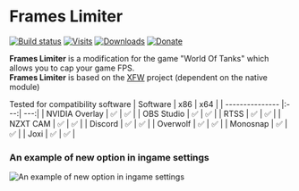 # Frames Limiter

[![Build status](https://ci.appveyor.com/api/projects/status/0b2ptbcp9724qjew?svg=true)](https://ci.appveyor.com/project/poliroid/frames-limiter-i0g6r)
[![Visits](https://gitlab.poliroid.me/api/badge/frames-limiter/visits)](https://gitlab.com/wot-public-mods/frames-limiter)
[![Downloads](https://gitlab.poliroid.me/api/badge/frames-limiter/downloads)](https://gitlab.com/wot-public-mods/frames-limiter/-/releases)
[![Donate](https://cdn.poliroid.me/gitlab/images/donate.svg)](https://poliroid.me/donate)

**Frames Limiter** is a modification for the game "World Of Tanks" which allows you to cap your game FPS.  
**Frames Limiter** is based on the [XFW](https://gitlab.com/xvm/xfw) project (dependent on the native module)  

Tested for compatibility software
| Software        | x86 | x64 |
| --------------- |:---:| ---:|
| NVIDIA Overlay  |  ✅ | ✅ |
| OBS Studio      |  ✅ | ✅ |
| RTSS            |  ✅ | ✅ |
| NZXT CAM        |  ✅ | ✅ |
| Discord         |  ✅ | ✅ |
| Overwolf        |  ✅ | ✅ |
| Monosnap        |  ✅ | ✅ |
| Joxi            |  ✅ | ✅ |

### An example of new option in ingame settings
![An example of new option in ingame settings](https://cdn.poliroid.me/gitlab/images/settings_preview.jpg)
